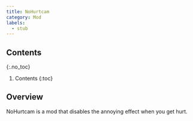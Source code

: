 ```yaml
---
title: NoHurtcam
category: Mod
labels:
  - stub
---
```

## Contents
{:.no_toc}
1. Contents
{:toc}

## Overview
NoHurtcam is a mod that disables the annoying effect when you get hurt.

